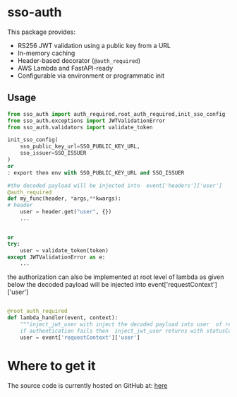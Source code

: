 # sso-auth

This package provides:

- RS256 JWT validation using a public key from a URL
- In-memory caching
- Header-based decorator (`@auth_required`)
- AWS Lambda and FastAPI-ready
- Configurable via environment or programmatic init

## Usage

```python
from sso_auth import auth_required,root_auth_required,init_sso_config
from sso_auth.exceptions import JWTValidationError
from sso_auth.validators import validate_token

init_sso_config(
    sso_public_key_url=SSO_PUBLIC_KEY_URL,
    sso_issuer=SSO_ISSUER
)
or 
: export then env with SSO_PUBLIC_KEY_URL and SSO_ISSUER

#the decoded payload will be injected into  event['headers']['user']
@auth_required
def my_func(header, *args,**kwargs):
# header 
    user = header.get("user", {})
    ...


or 
try:
    user = validate_token(token)
except JWTValidationError as e:
    ...
```

the authorization can also be implemented at root level of lambda as given below
the decoded payload will be injected into  event['requestContext']['user']
```python

@root_auth_required
def lambda_handler(event, context):
    """inject_jwt_user with inject the decoded payload into user  of requestContext 
    if authentication fails then  inject_jwt_user returns with statusCode 401 """
    user = event['requestContext']['user']
```
# Where to get it

The source code is currently hosted on GitHub at: [here](https://github.com/more-retail/moresso)
